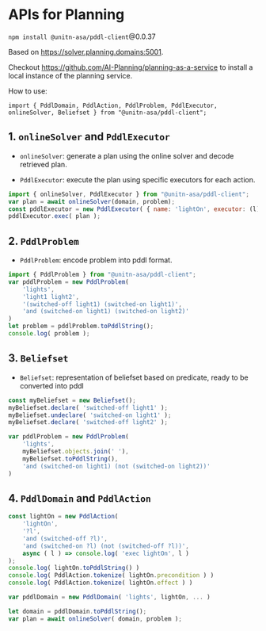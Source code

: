 
# APIs for Planning

`npm install @unitn-asa/pddl-client`@0.0.37

Based on https://solver.planning.domains:5001.

Checkout https://github.com/AI-Planning/planning-as-a-service to install a local instance of the planning service.

How to use:

`import { PddlDomain, PddlAction, PddlProblem, PddlExecutor, onlineSolver, Beliefset } from "@unitn-asa/pddl-client";`

## 1. `onlineSolver` and `PddlExecutor`

- `onlineSolver`: generate a plan using the online solver and decode retrieved plan.

- `PddlExecutor`: execute the plan using specific executors for each action.

```javascript
import { onlineSolver, PddlExecutor } from "@unitn-asa/pddl-client";
var plan = await onlineSolver(domain, problem);
const pddlExecutor = new PddlExecutor( { name: 'lightOn', executor: (l)=>console.log('exec lighton '+l) } );
pddlExecutor.exec( plan );
```

## 2. `PddlProblem`

- `PddlProblem`: encode problem into pddl format.

```javascript
import { PddlProblem } from "@unitn-asa/pddl-client";
var pddlProblem = new PddlProblem(
    'lights',
    'light1 light2',
    '(switched-off light1) (switched-on light1)',
    'and (switched-on light1) (switched-on light2)'
)
let problem = pddlProblem.toPddlString();
console.log( problem );
```

## 3. `Beliefset`

- `Beliefset`: representation of beliefset based on predicate, ready to be converted into pddl

```javascript
const myBeliefset = new Beliefset();
myBeliefset.declare( 'switched-off light1' );
myBeliefset.undeclare( 'switched-on light1' );
myBeliefset.declare( 'switched-off light2' );

var pddlProblem = new PddlProblem(
    'lights',
    myBeliefset.objects.join(' '),
    myBeliefset.toPddlString(),
    'and (switched-on light1) (not (switched-on light2))'
)
```

## 4. `PddlDomain` and `PddlAction`

```javascript
const lightOn = new PddlAction(
    'lightOn',
    '?l',
    'and (switched-off ?l)',
    'and (switched-on ?l) (not (switched-off ?l))',
    async ( l ) => console.log( 'exec lightOn', l )
);
console.log( lightOn.toPddlString() )
console.log( PddlAction.tokenize( lightOn.precondition ) )
console.log( PddlAction.tokenize( lightOn.effect ) )

var pddlDomain = new PddlDomain( 'lights', lightOn, ... )

let domain = pddlDomain.toPddlString();
var plan = await onlineSolver( domain, problem );
```


